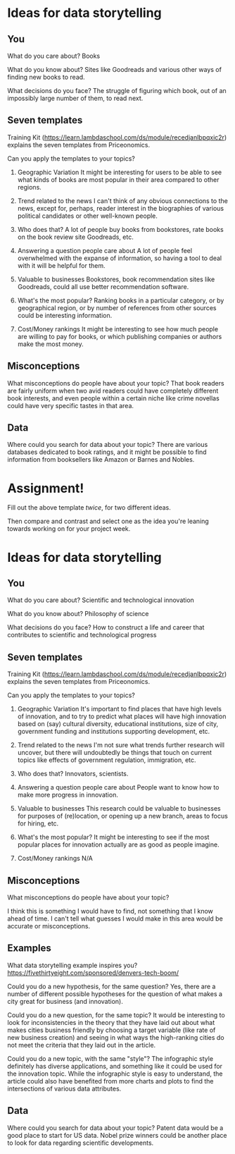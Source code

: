 # Ideas for data storytelling

## You

What do you care about?
Books

What do you know about?
Sites like Goodreads and various other ways of finding new books to read. 

What decisions do you face?
The struggle of figuring which book, out of an impossibly large number of them, to read next. 

## Seven templates

Training Kit (https://learn.lambdaschool.com/ds/module/recedjanlbpqxic2r) explains the seven templates from Priceonomics.

Can you apply the templates to your topics? 

1. Geographic Variation
It might be interesting for users to be able to see what kinds of books are most popular in their area compared to other regions. 

2. Trend related to the news
I can't think of any obvious connections to the news, except for, perhaps, reader interest in the biographies of various political candidates or other well-known people. 

3. Who does that?
A lot of people buy books from bookstores, rate books on the book review site Goodreads, etc. 

4. Answering a question people care about
A lot of people feel overwhelmed with the expanse of information, so having a tool to deal with it will be helpful for them. 

5. Valuable to businesses
Bookstores, book recommendation sites like Goodreads, could all use better recommendation software. 

6. What's the most popular?
Ranking books in a particular category, or by geographical region, or by number of references from other sources could be interesting information. 

7. Cost/Money rankings
It might be interesting to see how much people are willing to pay for books, or which publishing companies or authors make the most money. 

## Misconceptions

What misconceptions do people have about your topic?
That book readers are fairly uniform when two avid readers could have completely different book interests, and even people within a certain niche like crime novellas could have very specific tastes in that area.

## Data

Where could you search for data about your topic?
There are various databases dedicated to book ratings, and it might be possible to find information from booksellers like Amazon or Barnes and Nobles. 

# Assignment!

Fill out the above template *twice*, for two different ideas.

Then compare and contrast and select one as the idea you're leaning towards
working on for your project week.

# Ideas for data storytelling

## You

What do you care about?
Scientific and technological innovation

What do you know about?
Philosophy of science

What decisions do you face?
How to construct a life and career that contributes to scientific and technological progress

## Seven templates

Training Kit (https://learn.lambdaschool.com/ds/module/recedjanlbpqxic2r) explains the seven templates from Priceonomics.

Can you apply the templates to your topics? 

1. Geographic Variation
It's important to find places that have high levels of innovation, and to try to predict what places will have high innovation based on (say) cultural diversity, educational institutions, size of city, government funding and institutions supporting development, etc. 

2. Trend related to the news
I'm not sure what trends further research will uncover, but there will undoubtedly be things that touch on current topics like effects of government regulation, immigration, etc. 

3. Who does that?
Innovators, scientists. 

4. Answering a question people care about
People want to know how to make more progress in innovation. 

5. Valuable to businesses
This research could be valuable to businesses for purposes of (re)location, or opening up a new branch, areas to focus for hiring, etc. 

6. What's the most popular?
It might be interesting to see if the most popular places for innovation actually are as good as people imagine. 

7. Cost/Money rankings
N/A 

## Misconceptions

What misconceptions do people have about your topic?

I think this is something I would have to find, not something that I know ahead of time. I can't tell what guesses I would make in this area would be accurate or misconceptions. 

## Examples

What data storytelling example inspires you?
https://fivethirtyeight.com/sponsored/denvers-tech-boom/

Could you do a new hypothesis, for the same question?
Yes, there are a number of different possible hypotheses for the question of what makes a city great for business (and innovation). 

Could you do a new question, for the same topic?
It would be interesting to look for inconsistencies in the theory that they have laid out about what makes cities business friendly by choosing a target variable (like rate of new business creation) and seeing in what ways the high-ranking cities do not meet the criteria that they laid out in the article. 

Could you do a new topic, with the same "style"?
The infographic style definitely has diverse applications, and something like it could be used for the innovation topic. While the infographic style is easy to understand, the article could also have benefited from more charts and plots to find the intersections of various data attributes. 

## Data

Where could you search for data about your topic?
Patent data would be a good place to start for US data. Nobel prize winners could be another place to look for data regarding scientific developments. 


